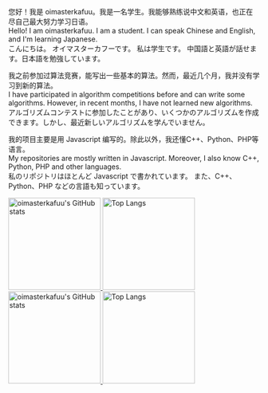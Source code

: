 您好！我是 oimasterkafuu。我是一名学生。我能够熟练说中文和英语，也正在尽自己最大努力学习日语。\
Hello! I am oimasterkafuu. I am a student. I can speak Chinese and English, and I'm learning Japanese.\
こんにちは。 オイマスターカフーです。 私は学生です。 中国語と英語が話せます。日本語を勉強しています。

我之前参加过算法竞赛，能写出一些基本的算法。然而，最近几个月，我并没有学习到新的算法。\
I have participated in algorithm competitions before and can write some algorithms. However, in recent months, I have not learned new algorithms.\
アルゴリズムコンテストに参加したことがあり、いくつかのアルゴリズムを作成できます。しかし、最近新しいアルゴリズムを学んでいません。

我的项目主要是用 Javascript 编写的。除此以外，我还懂C++、Python、PHP等语言。\
My repositories are mostly written in Javascript. Moreover, I also know C++, Python, PHP and other languages.\
私のリポジトリはほとんど Javascript で書かれています。 また、C++、Python、PHP などの言語も知っています。

<a href="https://github-readme-stats-one-bice.vercel.app/api?username=oimasterkafuu&show_icons=true&include_all_commits=true&role=OWNER,ORGANIZATION_MEMBER#gh-light-mode-only" target="_blank">
  <img src="https://github-readme-stats-one-bice.vercel.app/api?username=oimasterkafuu&show_icons=true&include_all_commits=true&role=OWNER,ORGANIZATION_MEMBER#gh-light-mode-only" alt="oimasterkafuu's GitHub stats" height="185px">
</a>
<a href="https://github-readme-stats-one-bice.vercel.app/api/top-langs/?username=oimasterkafuu&layout=compact&langs_count=8&include_all_commits=true&role=OWNER,ORGANIZATION_MEMBER#gh-light-mode-only">
  <img src="https://github-readme-stats-one-bice.vercel.app/api/top-langs/?username=oimasterkafuu&layout=compact&langs_count=8&include_all_commits=true&role=OWNER,ORGANIZATION_MEMBER#gh-light-mode-only" alt="Top Langs" height="185px">
</a>

<a href="https://github-readme-stats-one-bice.vercel.app/api?username=oimasterkafuu&theme=calm&show_icons=true&include_all_commits=true&role=OWNER,ORGANIZATION_MEMBER#gh-dark-mode-only" target="_blank">
  <img src="https://github-readme-stats-one-bice.vercel.app/api?username=oimasterkafuu&theme=calm&show_icons=true&include_all_commits=true&role=OWNER,ORGANIZATION_MEMBER#gh-dark-mode-only" alt="oimasterkafuu's GitHub stats" height="185px">
</a>
<a href="https://github-readme-stats-one-bice.vercel.app/api/top-langs/?username=oimasterkafuu&theme=calm&layout=compact&langs_count=8&include_all_commits=true&role=OWNER,ORGANIZATION_MEMBER#gh-dark-mode-only">
  <img src="https://github-readme-stats-one-bice.vercel.app/api/top-langs/?username=oimasterkafuu&theme=calm&layout=compact&langs_count=8&include_all_commits=true&role=OWNER,ORGANIZATION_MEMBER#gh-dark-mode-only" alt="Top Langs" height="185px">
</a>

